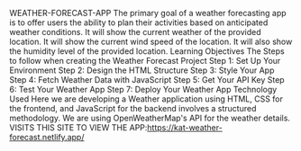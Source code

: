 
WEATHER-FORECAST-APP
The primary goal of a weather forecasting app is to offer users the ability to plan their activities based on anticipated weather conditions.
It will show the current weather of the provided location.
It will show the current wind speed of the location.
It will also show the humidity level of the provided location.
Learning Objectives
The Steps to follow when creating the Weather Forecast Project
Step 1: Set Up Your Environment
Step 2: Design the HTML Structure
Step 3: Style Your App
Step 4: Fetch Weather Data with JavaScript
Step 5: Get Your API Key
Step 6: Test Your Weather App
Step 7: Deploy Your Weather App
Technology Used
Here we are developing a Weather application using HTML, CSS for the frontend, and JavaScript for the backend involves a structured methodology. We are using OpenWeatherMap's API for the weather details. 
VISITS THIS SITE TO VIEW THE APP:https://kat-weather-forecast.netlify.app/
